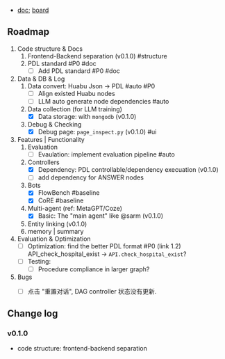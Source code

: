 
- [doc](https://doc.weixin.qq.com/doc/w3_AcMATAZtAPIHNlsq0hVSqOMrN7MdG?scode=AJEAIQdfAAo0K7FgjoAcMATAZtAPI); [board](https://doc.weixin.qq.com/sheet/e3_AcMATAZtAPIaxl2WshdR0KQkIBZdF?scode=AJEAIQdfAAoVOwbP71AcMATAZtAPI&tab=vr5cxl)

## Roadmap

1. Code structure & Docs
    1. Frontend-Backend separation (v0.1.0) #structure
    2. PDL standard #P0 #doc
        - [ ] Add PDL standard #P0 #doc
2. Data & DB & Log
    1. Data convert: Huabu Json -> PDL #auto #P0
        - [ ] Align existed Huabu nodes
        - [ ] LLM auto generate node dependencies #auto
    2. Data collection (for LLM training)
        - [x] Data storage: with `mongodb` (v0.1.0)
    3. Debug & Checking
        - [x] Debug page: `page_inspect.py` (v0.1.0) #ui
3. Features | Functionality
    1. Evaluation
        - [ ] Evaulation: implement evaluation pipeline #auto
    2. Controllers
        - [x] Dependency: PDL controllable/dependency execuation (v0.1.0)
        - [ ] add dependency for ANSWER nodes
    3. Bots
        - [x] FlowBench #baseline
        - [x] CoRE #baseline
    4. Multi-agent (ref: MetaGPT/Coze)
        - [x] Basic: The "main agent" like @sarm (v0.1.0)
    5. Entity linking (v0.1.0)
    6. memory | summary
4. Evaluation & Optimization
    - [ ] Optimization: find the better PDL format #P0 (link 1.2)
        API_check_hospital_exist -> `API.check_hospital_exist`?
    - [ ] Testing:
        - [ ] Procedure compliance in larger graph?
5. Bugs
    - [ ] 点击 "重置对话", DAG controller 状态没有更新.


## Change log
### v0.1.0
- code structure: frontend-backend separation
